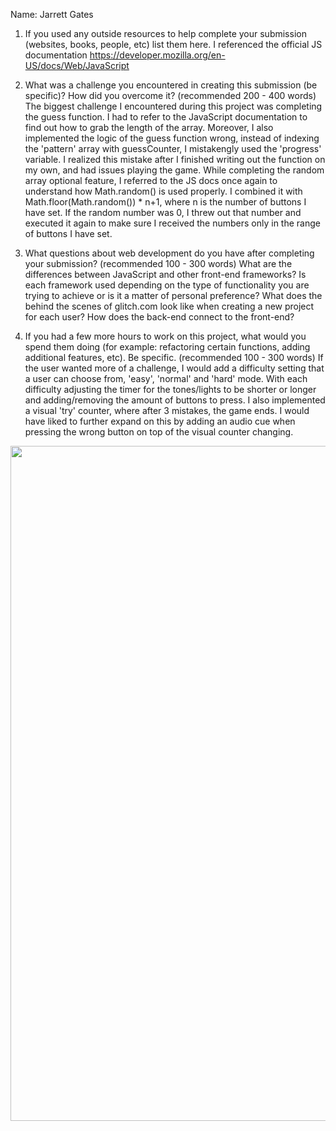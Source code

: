 Name: Jarrett Gates

1. If you used any outside resources to help complete your submission (websites, books, people, etc) list them here. 
  I referenced the official JS documentation https://developer.mozilla.org/en-US/docs/Web/JavaScript

2. What was a challenge you encountered in creating this submission (be specific)? How did you overcome it? (recommended 200 - 400 words) 
  The biggest challenge I encountered during this project was completing the guess function. I had to refer to the JavaScript documentation to find out how to grab the length of the array. 
  Moreover, I also implemented the logic of the guess function wrong, instead of indexing the 'pattern' array with guessCounter, I mistakengly used the 'progress' variable. I realized this mistake after I finished writing out the function on my own, and had 
  issues playing the game. While completing the random array optional feature, I referred to the JS docs once again to understand how Math.random() is used properly. I combined it with Math.floor(Math.random()) * n+1, where n is the number of buttons I have set. If the random number was 0, I threw out that number and executed it again to make sure I received the numbers only in the range of buttons I have set. 

3. What questions about web development do you have after completing your submission? (recommended 100 - 300 words)
   What are the differences between JavaScript and other front-end frameworks? Is each framework used depending on the type of functionality you are trying to achieve or is it a matter of personal preference?
   What does the behind the scenes of glitch.com look like when creating a new project for each user? 
   How does the back-end connect to the front-end?
  

4. If you had a few more hours to work on this project, what would you spend them doing (for example: refactoring certain functions, adding additional features, etc). Be specific. (recommended 100 - 300 words) 
  If the user wanted more of a challenge, I would add a difficulty setting that a user can choose from, 'easy', 'normal' and 'hard' mode. With each difficulty adjusting the timer for the tones/lights to be shorter or longer and adding/removing the amount of buttons to press. 
  I also implemented a visual 'try' counter, where after 3 mistakes, the game ends. I would have liked to further expand on this by adding an audio cue when pressing the wrong button on top of the visual counter changing.
  
  
 <img src="http://g.recordit.co/Fa9ireaxfd.gif" width=1080><br>
